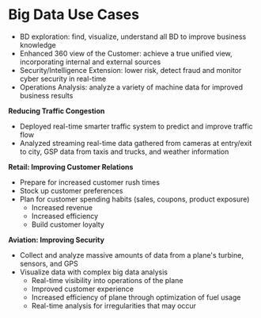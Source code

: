 # Big Data Use Cases
- BD exploration: find, visualize, understand all BD to improve business knowledge
- Enhanced 360 view of the Customer: achieve a true unified view, incorporating internal and external sources
- Security/Intelligence Extension: lower risk, detect fraud and monitor cyber security in real-time
- Operations Analysis: analyze a variety of machine data for improved business results

**Reducing Traffic Congestion**
- Deployed real-time smarter traffic system to predict and improve traffic flow
- Analyzed streaming real-time data gathered from cameras at entry/exit to city, GSP data from taxis and trucks, and weather information

**Retail: Improving Customer Relations**
- Prepare for increased customer rush times
- Stock up customer preferences
- Plan for customer spending habits (sales, coupons, product exposure)
    - Increased revenue
    - Increased efficiency
    - Build customer loyalty

**Aviation: Improving Security**
- Collect and analyze massive amounts of data from a plane's turbine, sensors, and GPS
- Visualize data with complex big data analysis
    - Real-time visibility into operations of the plane
    - Improved customer experience
    - Increased efficiency of plane through optimization of fuel usage
    - Real-time analysis for irregularities that may occur